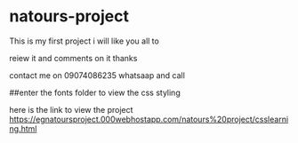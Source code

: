 # natours-project

This is my first project i will like you all to 

reiew it and comments on it thanks

contact me on 09074086235 whatsaap and call

##enter the fonts folder to view the css styling
 
here is the link to view the project https://egnatoursproject.000webhostapp.com/natours%20project/csslearning.html
